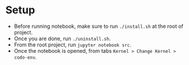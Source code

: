 # Setup

- Before running notebook, make sure to run `./install.sh` at the root of project.
- Once you are done, run `./uninstall.sh`.
- From the root project, run `jupyter notebook src`.
- Once the notebook is opened, from tabs `Kernel > Change Kernel > codo-env`.